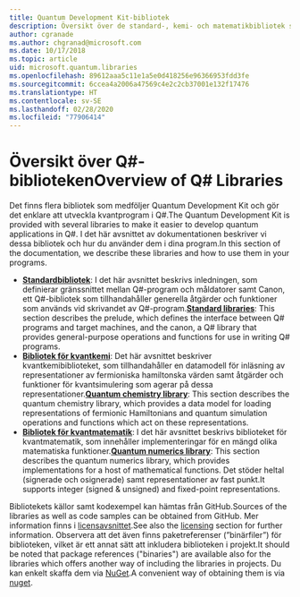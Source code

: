 ```yaml
---
title: Quantum Development Kit-bibliotek
description: Översikt över de standard-, kemi- och matematikbibliotek som ingår i Microsoft Quantum Development Kit.
author: cgranade
ms.author: chgranad@microsoft.com
ms.date: 10/17/2018
ms.topic: article
uid: microsoft.quantum.libraries
ms.openlocfilehash: 89612aaa5c11e1a5e0d418256e96366953fdd3fe
ms.sourcegitcommit: 6ccea4a2006a47569c4e2c2cb37001e132f17476
ms.translationtype: HT
ms.contentlocale: sv-SE
ms.lasthandoff: 02/28/2020
ms.locfileid: "77906414"
---
```

# <a name="overview-of-q-libraries"></a><span data-ttu-id="dee73-103">Översikt över Q#-biblioteken</span><span class="sxs-lookup"><span data-stu-id="dee73-103">Overview of Q# Libraries</span></span>
<span data-ttu-id="dee73-104">Det finns flera bibliotek som medföljer Quantum Development Kit och gör det enklare att utveckla kvantprogram i Q#.</span><span class="sxs-lookup"><span data-stu-id="dee73-104">The Quantum Development Kit is provided with several libraries to make it easier to develop quantum applications in Q#.</span></span>
<span data-ttu-id="dee73-105">I det här avsnittet av dokumentationen beskriver vi dessa bibliotek och hur du använder dem i dina program.</span><span class="sxs-lookup"><span data-stu-id="dee73-105">In this section of the documentation, we describe these libraries and how to use them in your programs.</span></span>

- <span data-ttu-id="dee73-106">[**Standardbibliotek**](xref:microsoft.quantum.libraries.standard.intro): I det här avsnittet beskrivs inledningen, som definierar gränssnittet mellan Q#-program och måldatorer samt Canon, ett Q#-bibliotek som tillhandahåller generella åtgärder och funktioner som används vid skrivandet av Q#-program.</span><span class="sxs-lookup"><span data-stu-id="dee73-106">[**Standard libraries**](xref:microsoft.quantum.libraries.standard.intro): This section describes the prelude, which defines the interface between Q# programs and target machines, and the canon, a Q# library that provides general-purpose operations and functions for use in writing Q# programs.</span></span>
- <span data-ttu-id="dee73-107">[**Bibliotek för kvantkemi**](xref:microsoft.quantum.chemistry.concepts.intro): Det här avsnittet beskriver kvantkemibiblioteket, som tillhandahåller en datamodell för inläsning av representationer av fermioniska hamiltonska värden samt åtgärder och funktioner för kvantsimulering som agerar på dessa representationer.</span><span class="sxs-lookup"><span data-stu-id="dee73-107">[**Quantum chemistry library**](xref:microsoft.quantum.chemistry.concepts.intro): This section describes the quantum chemistry library, which provides a data model for loading representations of fermionic Hamiltonians and quantum simulation operations and functions which act on these representations.</span></span>
- <span data-ttu-id="dee73-108">[**Bibliotek för kvantmatematik**](xref:microsoft.quantum.numerics.intro): I det här avsnittet beskrivs biblioteket för kvantmatematik, som innehåller implementeringar för en mängd olika matematiska funktioner.</span><span class="sxs-lookup"><span data-stu-id="dee73-108">[**Quantum numerics library**](xref:microsoft.quantum.numerics.intro): This section describes the quantum numerics library, which provides implementations for a host of mathematical functions.</span></span> <span data-ttu-id="dee73-109">Det stöder heltal (signerade och osignerade) samt representationer av fast punkt.</span><span class="sxs-lookup"><span data-stu-id="dee73-109">It supports integer (signed & unsigned) and fixed-point representations.</span></span>

<span data-ttu-id="dee73-110">Bibliotekets källor samt kodexempel kan hämtas från GitHub.</span><span class="sxs-lookup"><span data-stu-id="dee73-110">Sources of the libraries as well as code samples can be obtained from GitHub.</span></span> <span data-ttu-id="dee73-111">Mer information finns i [licensavsnittet](xref:microsoft.quantum.libraries.licensing).</span><span class="sxs-lookup"><span data-stu-id="dee73-111">See also the [licensing](xref:microsoft.quantum.libraries.licensing) section for further information.</span></span> <span data-ttu-id="dee73-112">Observera att det även finns paketreferenser (”binärfiler”) för biblioteken, vilket är ett annat sätt att inkludera biblioteken i projekt.</span><span class="sxs-lookup"><span data-stu-id="dee73-112">It should be noted that package references ("binaries") are available also for the libraries which offers another way of including the libraries in projects.</span></span> <span data-ttu-id="dee73-113">Du kan enkelt skaffa dem via [NuGet](https://nuget.org).</span><span class="sxs-lookup"><span data-stu-id="dee73-113">A convenient way of obtaining them is via [nuget](https://nuget.org).</span></span>
